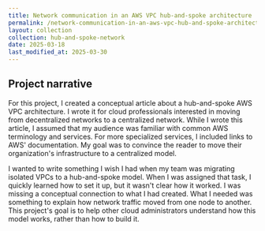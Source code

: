 ```yaml
---
title: Network communication in an AWS VPC hub-and-spoke architecture
permalink: /network-communication-in-an-aws-vpc-hub-and-spoke-architecture/
layout: collection
collection: hub-and-spoke-network
date: 2025-03-18
last_modified_at: 2025-03-30
---
```


## Project narrative

For this project, I created a conceptual article about a hub-and-spoke AWS VPC architecture. I wrote it for cloud professionals interested in moving from decentralized networks to a centralized network. While I wrote this article, I assumed that my audience was familiar with common AWS terminology and services. For more specialized services, I included links to AWS' documentation. My goal was to convince the reader to move their organization's infrastructure to a centralized model.

I wanted to write something I wish I had when my team was migrating isolated VPCs to a hub-and-spoke model. When I was assigned that task, I quickly learned how to set it up, but it wasn't clear how it worked. I was missing a conceptual connection to what I had created. What I needed was something to explain how network traffic moved from one node to another. This project's goal is to help other cloud administrators understand how this model works, rather than how to build it.

